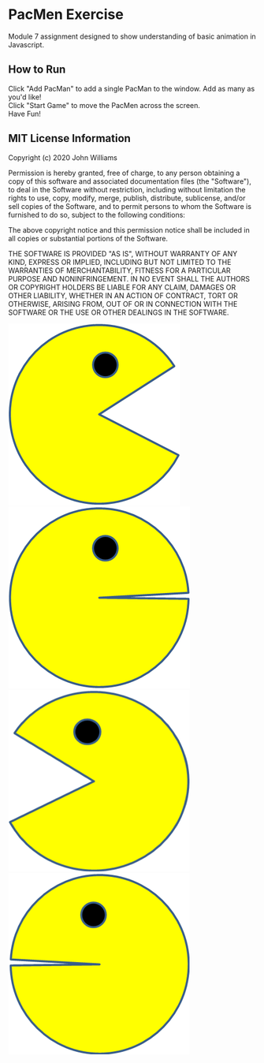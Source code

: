 # PacMen Exercise

Module 7 assignment designed to show understanding of basic animation in Javascript. 

## How to Run

Click "Add PacMan" to add a single PacMan to the window. Add as many as you'd like!
<br>
Click "Start Game" to move the PacMen across the screen.
<br>
Have Fun!

## MIT License Information

Copyright (c) 2020 John Williams

Permission is hereby granted, free of charge, to any person obtaining a copy
of this software and associated documentation files (the "Software"), to deal
in the Software without restriction, including without limitation the rights
to use, copy, modify, merge, publish, distribute, sublicense, and/or sell
copies of the Software, and to permit persons to whom the Software is
furnished to do so, subject to the following conditions:

The above copyright notice and this permission notice shall be included in all
copies or substantial portions of the Software.

THE SOFTWARE IS PROVIDED "AS IS", WITHOUT WARRANTY OF ANY KIND, EXPRESS OR
IMPLIED, INCLUDING BUT NOT LIMITED TO THE WARRANTIES OF MERCHANTABILITY,
FITNESS FOR A PARTICULAR PURPOSE AND NONINFRINGEMENT. IN NO EVENT SHALL THE
AUTHORS OR COPYRIGHT HOLDERS BE LIABLE FOR ANY CLAIM, DAMAGES OR OTHER
LIABILITY, WHETHER IN AN ACTION OF CONTRACT, TORT OR OTHERWISE, ARISING FROM,
OUT OF OR IN CONNECTION WITH THE SOFTWARE OR THE USE OR OTHER DEALINGS IN THE
SOFTWARE.

<img src="PacMan1.png">
<img src="PacMan2.png">
<img src="PacMan3.png">
<img src="PacMan4.png">
